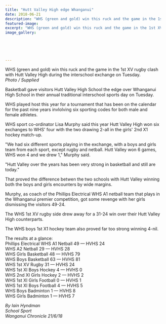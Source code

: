 ```yaml
---
title: "Hutt Valley High edge Whanganui"
date: 2018-06-21
description: "WHS (green and gold) win this ruck and the game in the 1st XV rugby clash with Hutt Valley High during the interschool exchange..."
featured-image: 
excerpt: "WHS (green and gold) win this ruck and the game in the 1st XV rugby clash with Hutt Valley High during the interschool exchange on Tuesday."
image_gallery:
	
	
	
	
	
---
```


<p><span>WHS (green and gold) win this ruck and the game in the 1st XV rugby clash with Hutt Valley High during the interschool exchange on Tuesday.</span><br /><em>Photo / Supplied</em></p>
<p class="element element-paragraph">Basketball gave visitors Hutt Valley High School the edge over Whanganui High School in their annual traditional interschool sports day on Tuesday.</p>
<p class="element element-paragraph">WHS played host this year for a tournament that has been on the calendar for the past nine years invlolving six sporting codes for both male and female athletes.</p>
<p class="element element-paragraph">WHS sport co-ordinator Lisa Murphy said this year Hutt Valley High won six exchanges to WHS' four with the two drawing 2-all in the girls' 2nd X1 hockey match-up.</p>
<p class="element element-paragraph">"We had six different sports playing in the exchange, with a boys and girls team from each sport, except rugby and netball. Hutt Valley won 6 games, WHS won 4 and we drew 1," Murphy said.</p>
<p class="element element-paragraph">"Hutt Valley over the years has been very strong in basketball and still are today."</p>
<p class="element element-paragraph">That proved the difference betwen the two schools with Hutt Valley winning both the boys and girls encounters by wide margins.</p>
<p class="element element-paragraph">Murphy, as coach of the Phillips Electrical WHS A1 netball team that plays in the Whanganui premier competition, got some revenge with her girls dismissing the visitors 49-24.</p>
<p class="element element-paragraph">The WHS 1st XV rugby side drew away for a 31-24 win over their Hutt Valley High counterparts.</p>
<p class="element element-paragraph">The WHS boys 1st X1 hockey team also proved far too strong winning 4-nil.</p>
<p class="element element-paragraph">The results at a glance:<br />Phillips Electrical WHS A1 Netball 49 &mdash; HVHS 24<br />WHS A2 Netball 29 &mdash; HVHS 28<br />WHS Girls Basketball 48 &mdash; HVHS 79<br />WHS Boys Basketball 63 &mdash; HVHS 81<br />WHS 1st XV Rugby 31 &mdash; HVHS 24<br />WHS 1st XI Boys Hockey 4 &mdash; HVHS 0<br />WHS 2nd XI Girls Hockey 2 &mdash; HVHS 2<br />WHS 1st XI Girls Football 0 &mdash; HVHS 1<br />WHS 1st XI Boys Football 4 &mdash; HVHS 5<br />WHS Boys Badminton 1 &mdash; HVHS 8<br />WHS Girls Badminton 1 &mdash; HVHS 7</p>
<p class="element element-paragraph"><em>By Iain Hyndman<br />School Sport</em><br /><em>Wanganui Chronicle 21/6/18</em></p>


